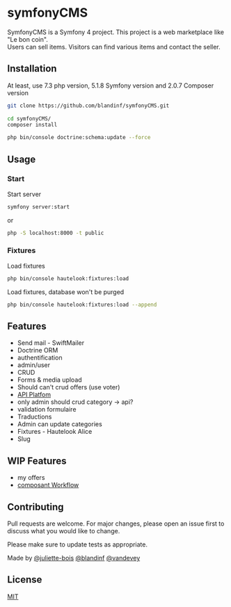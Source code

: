 
# symfonyCMS  
  
SymfonyCMS is a Symfony 4 project. This project is a web marketplace like "Le bon coin".  
Users can sell items. Visitors can find various items and contact the seller.  
## Installation  
  
At least, use 7.3 php version, 5.1.8 Symfony version and 2.0.7 Composer version
  
```bash  
git clone https://github.com/blandinf/symfonyCMS.git  
  
cd symfonyCMS/  
composer install  
``` 

```bash  
php bin/console doctrine:schema:update --force
``` 
  
## Usage  
  
### Start

Start server
```bash  
symfony server:start 
```  
or
```bash  
php -S localhost:8000 -t public
``` 

### Fixtures  
  
Load fixtures   
```bash  
php bin/console hautelook:fixtures:load  
```  
  
Load fixtures, database won't be purged  
```bash  
php bin/console hautelook:fixtures:load --append  
```  
  
## Features
* Send mail - SwiftMailer
* Doctrine ORM
* authentification
* admin/user
* CRUD
* Forms & media upload
* Should can't crud offers (use voter)
* [API Platfom](https://api-platform.com/)
* only admin should crud category -> api?
* validation formulaire
* Traductions
* Admin can update categories
* Fixtures - Hautelook Alice
* Slug

## WIP Features  
* my offers
* [composant Workflow](https://symfony.com/doc/current/workflow.html)

## Contributing  
Pull requests are welcome. For major changes, please open an issue first to discuss what you would like to change.  
  
Please make sure to update tests as appropriate.  

Made by [@juliette-bois](https://github.com/juliette-bois) [@blandinf](https://github.com/blandinf) [@vandevey](https://github.com/vandevey)
  
## License  
[MIT](https://choosealicense.com/licenses/mit/)
